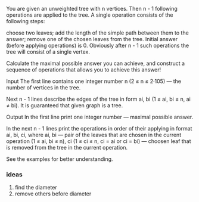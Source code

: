 You are given an unweighted tree with n vertices. Then n - 1 following operations are applied to the tree. A single
operation consists of the following steps:

choose two leaves;
add the length of the simple path between them to the answer;
remove one of the chosen leaves from the tree.
Initial answer (before applying operations) is 0. Obviously after n - 1 such operations the tree will consist of a
single vertex.

Calculate the maximal possible answer you can achieve, and construct a sequence of operations that allows you to achieve
this answer!

Input
The first line contains one integer number n (2 ≤ n ≤ 2·105) — the number of vertices in the tree.

Next n - 1 lines describe the edges of the tree in form ai, bi (1 ≤ ai, bi ≤ n, ai ≠ bi). It is guaranteed that given
graph is a tree.

Output
In the first line print one integer number — maximal possible answer.

In the next n - 1 lines print the operations in order of their applying in format ai, bi, ci, where ai, bi — pair of the
leaves that are chosen in the current operation (1 ≤ ai, bi ≤ n), ci (1 ≤ ci ≤ n, ci = ai or ci = bi) — choosen leaf
that is removed from the tree in the current operation.

See the examples for better understanding.

### ideas

1. find the diameter
2. remove others before diameter